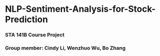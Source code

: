 # NLP-Sentiment-Analysis-for-Stock-Prediction

### STA 141B Course Project
### Group member: Cindy Li, Wenzhuo Wu, Bo Zhang

